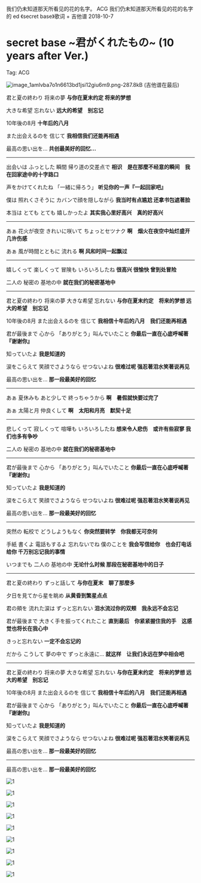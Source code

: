 我们仍未知道那天所看见的花的名字。
ACG
我们仍未知道那天所看见的花的名字的 ed 《secret base》歌词 + 吉他谱
2018-10-7

# secret base ~君がくれたもの~ (10 years after Ver.)

Tag: ACG

![image_1amlvba7o1n6613bd1jsi12giu6m9.png-287.8kB](../img/image_1amlvba7o1n6613bd1jsi12giu6m9.png)
(吉他谱在最后)

君と夏の終わり 将来の夢
**与你在夏末约定 将来的梦想**

大きな希望 忘れない
**远大的希望　别忘记**

10年後の8月
**十年后的八月**

また出会えるのを 信じて
**我相信我们还能再相遇**

最高の思い出を…
**共创最美好的回忆...**

---

出会いは ふっとした 瞬間 帰り道の交差点で
**相识　是在那麼不经意的瞬间　我在回家途中的十字路口**

声をかけてくれたね 「一緒に帰ろう」
**听见你的一声『一起回家吧』**

僕は 照れくさそうに カバンで顔を隠しながら
**我当时有点尴尬 还拿书包遮著脸**

本当は とても とても 嬉しかったよ
**其实我心里好高兴　真的好高兴**

---

あぁ 花火が夜空 きれいに咲いて ちょっとセツナク
**啊　烟火在夜空中灿烂盛开　几许伤感**

あぁ 風が時間とともに 流れる
**啊 风和时间一起飘过**

---

嬉しくって 楽しくって 冒険も いろいろしたね
**很高兴 很愉快 曾到处冒险**

二人の 秘密の 基地の中
**就在我们的秘密基地中**

---

君と夏の終わり 将来の夢 大きな希望 忘れない
**与你在夏末约定　将来的梦想 远大的希望　别忘记**

10年後の8月 また出会えるのを 信じて
**我相信十年后的八月　我们还能再相遇**

君が最後まで 心から 「ありがとう」叫んでいたこと
**你最后一直在心底呼喊著『谢谢你』**

知っていたよ
**我是知道的**

涙をこらえて 笑顔でさようなら せつないよね
**很难过呢 强忍著泪水笑著说再见**

最高の思い出を…
**那一段最美好的回忆**

---

あぁ 夏休みも あと少しで 終っちゃうから
**啊　暑假就快要过完了**

あぁ 太陽と月 仲良くして
**啊　太阳和月亮　默契十足**

---

悲しくって 寂しくって 喧嘩も いろいろしたね
**想来令人悲伤　或许有些寂寥 我们也多有争吵**

二人の 秘密の 基地の中
**就在我们的秘密基地中**

---

君が最後まで 心から 「ありがとう」叫んでいたこと
**你最后一直在心底呼喊著『谢谢你』**

知っていたよ
**我是知道的**

涙をこらえて 笑顔でさようなら せつないよね
**很难过呢 强忍著泪水笑著说再见**

最高の思い出を…
**那一段最美好的回忆**

---

突然の 転校で どうしようもなく
**你突然要转学　你我都无可奈何**

手紙 書くよ 電話もするよ 忘れないでね 僕のことを
**我会写信给你　也会打电话给你 千万别忘记我的事情**

いつまでも 二人の 基地の中
**无论什么时候 那段在秘密基地中的日子**

---

君と夏の終わり ずっと話して
**与你在夏末　聊了那麼多**

夕日を見てから星を眺め
**从黄昏到繁星点点**

君の頬を 流れた涙は ずっと忘れない
**泪水流过你的双颊　我永远不会忘记**

君が最後まで 大きく手を振ってくれたこと
**直到最后　你紧紧握住我的手　这感觉也将长在我心中**

きっと忘れない
**一定不会忘记的**

だから こうして 夢の中で ずっと永遠に…
**就这样　让我们永远在梦中相会吧**

---

君と夏の終わり 将来の夢 大きな希望 忘れない
**与你在夏末约定　将来的梦想 远大的希望　别忘记**

10年後の8月 また出会えるのを 信じて
**我相信十年后的八月　我们还能再相遇**

君が最後まで 心から 「ありがとう」叫んでいたこと
**你最后一直在心底呼喊著『谢谢你』**

知っていたよ
**我是知道的**

涙をこらえて 笑顔でさようなら せつないよね
**很难过呢 强忍著泪水笑著说再见**

最高の思い出を…
**那一段最美好的回忆**

---

最高の思い出を…
**那一段最美好的回忆**


![1](../img/secret-base/1.png)

![1](../img/secret-base/2.png)

![1](../img/secret-base/3.png)

![1](../img/secret-base/4.png)

![1](../img/secret-base/5.png)

![1](../img/secret-base/6.png)

![1](../img/secret-base/7.png)

![1](../img/secret-base/8.png)

![1](../img/secret-base/9.png)